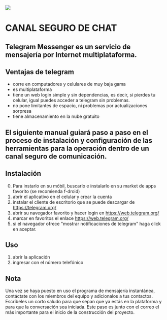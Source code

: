 ![](https://upload.wikimedia.org/wikipedia/commons/thumb/d/dd/Telegram_alternative_logo.svg/480px-Telegram_alternative_logo.svg.png)


# **CANAL SEGURO DE CHAT**

## Telegram Messenger es un servicio de mensajería por Internet multiplataforma.

## Ventajas de telegram
- corre en computadores y celulares de muy baja gama
- es multiplataforma
- tiene un web login simple y sin dependencias, es decir, si pierdes tu celular, igual puedes acceder a telegram sin problemas.
- no pone limitantes de espacio, ni problemas por actualizaciones sorpresa
- tiene almacenamiento en la nube gratuito

## El siguiente manual guiará paso a paso en el proceso de instalación y configuración de las herramientas para la operación dentro de un canal seguro de comunicación.

## Instalación
0. Para instarlo en su móbil, buscarlo e instalarlo en su market de apps favorito (se recomienda f-droid)
1. abrir el aplicativo en el celular y crear la cuenta
2. instalar el cliente de escritorio que se puede descargar de https://telegram.org/
3. abrir su navegador favorito y hacer login en https://web.telegram.org/
4. marcar en favoritos el enlace https://web.telegram.org/
5. si el navegador ofrece "mostrar notificaciones de telegram" haga click en aceptar.

## Uso
1. abrir la aplicación
2. ingresar con el número telefónico

## Nota

Una vez se haya puesto en uso el programa de mensajería instantánea, contáctate con los miembros del equipo y adicionalos a tus contactos. Escríbeles un corto saludo para que sepan que ya estás en la plataforma y para que la conversación sea iniciada. Este paso es junto con el correo el más importante para el inicio de la construcción del proyecto.
